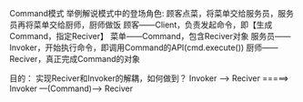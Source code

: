 Command模式 举例解说模式中的登场角色:
顾客点菜，将菜单交给服务员，服务员再将菜单交给厨师，厨师做饭
顾客——Client，负责发起命令，即【生成Command，指定Reciver】
菜单——Command，包含Reciver对象
服务员——Invoker，开始执行命令，即调用Command的API(cmd.execute())
厨师——Reciver，真正完成Command的对象

目的：
实现Reciver和Invoker的解耦，如何做到？
Invoker ——> Reciver  =====>  Invoker  —(Command)—> Reciver